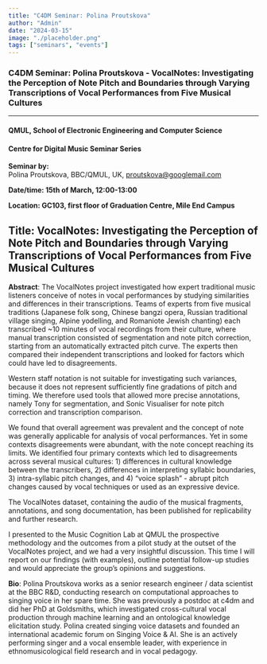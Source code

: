 ```yaml
---
title: "C4DM Seminar: Polina Proutskova"
author: "Admin"
date: "2024-03-15"
image: "./placeholder.png"
tags: ["seminars", "events"]
---
```


### C4DM Seminar: Polina Proutskova - VocalNotes: Investigating the Perception of Note Pitch and Boundaries through Varying Transcriptions of Vocal Performances from Five Musical Cultures
-----------------

#### QMUL, School of Electronic Engineering and Computer Science

#### Centre for Digital Music Seminar Series

**Seminar by:**   
    Polina Proutskova, BBC/QMUL, UK, proutskova@googlemail.com

**Date/time:  15th of March, 12:00-13:00**

**Location: GC103, first floor of Graduation Centre, Mile End Campus**


<b>Title</b>: VocalNotes: Investigating the Perception of Note Pitch and Boundaries through Varying Transcriptions of Vocal Performances from Five Musical Cultures
-----------------

<b>Abstract</b>:
The VocalNotes project investigated how expert traditional music listeners conceive of notes in vocal performances by studying similarities and differences in their transcriptions. Teams of experts from five musical traditions (Japanese folk song, Chinese bangzi opera, Russian traditional village singing, Alpine yodelling, and Romaniote Jewish chanting) each transcribed ~10 minutes of vocal recordings from their culture, where manual transcription consisted of segmentation and note pitch correction, starting from an automatically extracted pitch curve. The experts then compared their independent transcriptions and looked for factors which could have led to disagreements.

Western staff notation is not suitable for investigating such variances, because it does not represent sufficiently fine gradations of pitch and timing. We therefore used tools that allowed more precise annotations, namely Tony for segmentation, and Sonic Visualiser for note pitch correction and transcription comparison. 

We found that overall agreement was prevalent and the concept of note was generally applicable for analysis of vocal performances. Yet in some contexts disagreements were abundant, with the note concept reaching its limits. We identified four primary contexts which led to disagreements across several musical cultures: 1) differences in cultural knowledge between the transcribers, 2) differences in interpreting syllabic boundaries, 3) intra-syllabic pitch changes, and 4) “voice splash” - abrupt pitch changes caused by vocal techniques or used as an expressive device. 

The VocalNotes dataset, containing the audio of the musical fragments, annotations, and song documentation, has been published for replicability and further research. 

I presented to the Music Cognition Lab at QMUL the prospective methodology and the outcomes from a pilot study at the outset of the VocalNotes project, and we had a very insightful discussion. This time I will report on our findings (with examples), outline potential follow-up studies and would appreciate the group’s opinions and suggestions.


<b>Bio</b>: Polina Proutskova works as a senior research engineer / data scientist at the BBC R&D, conducting research on computational approaches to singing voice in her spare time. She was previously a postdoc at c4dm and did her PhD at Goldsmiths, which investigated cross-cultural vocal production through machine learning and an ontological knowledge elicitation study. Polina created singing voice datasets and founded an international academic forum on Singing Voice & AI. She is an actively performing singer and a vocal ensemble leader, with experience in ethnomusicological field research and in vocal pedagogy.

